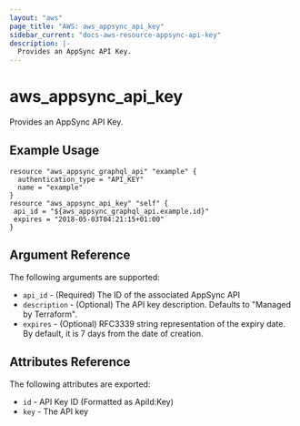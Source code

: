 ```yaml
---
layout: "aws"
page_title: "AWS: aws_appsync_api_key"
sidebar_current: "docs-aws-resource-appsync-api-key"
description: |-
  Provides an AppSync API Key.
---
```


# aws_appsync_api_key

Provides an AppSync API Key.

## Example Usage

```hcl
resource "aws_appsync_graphql_api" "example" {
  authentication_type = "API_KEY"
  name = "example"
}
resource "aws_appsync_api_key" "self" {
 api_id = "${aws_appsync_graphql_api.example.id}"
 expires = "2018-05-03T04:21:15+01:00"
}

```

## Argument Reference

The following arguments are supported:

* `api_id` - (Required) The ID of the associated AppSync API
* `description` - (Optional) The API key description. Defaults to "Managed by Terraform".
* `expires` - (Optional)  RFC3339 string representation of the expiry date. By default, it is 7 days from the date of creation.


## Attributes Reference

The following attributes are exported:

* `id` - API Key ID (Formatted as ApiId:Key)
* `key` - The API key
